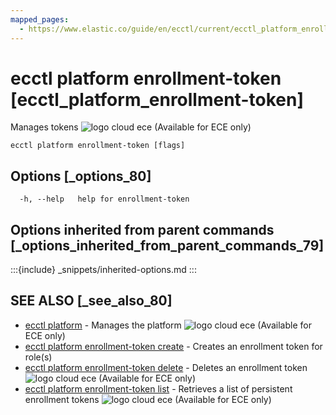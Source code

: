 ```yaml
---
mapped_pages:
  - https://www.elastic.co/guide/en/ecctl/current/ecctl_platform_enrollment-token.html
---
```


# ecctl platform enrollment-token [ecctl_platform_enrollment-token]

Manages tokens ![logo cloud ece](https://doc-icons.s3.us-east-2.amazonaws.com/logo_cloud_ece.svg "Supported on {{ece}}") (Available for ECE only)

```
ecctl platform enrollment-token [flags]
```


## Options [_options_80]

```
  -h, --help   help for enrollment-token
```


## Options inherited from parent commands [_options_inherited_from_parent_commands_79]

:::{include} _snippets/inherited-options.md
:::


## SEE ALSO [_see_also_80]

* [ecctl platform](/reference/ecctl_platform.md)	 - Manages the platform ![logo cloud ece](https://doc-icons.s3.us-east-2.amazonaws.com/logo_cloud_ece.svg "Supported on {{ece}}") (Available for ECE only)
* [ecctl platform enrollment-token create](/reference/ecctl_platform_enrollment-token_create.md)	 - Creates an enrollment token for role(s)
* [ecctl platform enrollment-token delete](/reference/ecctl_platform_enrollment-token_delete.md)	 - Deletes an enrollment token ![logo cloud ece](https://doc-icons.s3.us-east-2.amazonaws.com/logo_cloud_ece.svg "Supported on {{ece}}") (Available for ECE only)
* [ecctl platform enrollment-token list](/reference/ecctl_platform_enrollment-token_list.md)	 - Retrieves a list of persistent enrollment tokens ![logo cloud ece](https://doc-icons.s3.us-east-2.amazonaws.com/logo_cloud_ece.svg "Supported on {{ece}}") (Available for ECE only)

